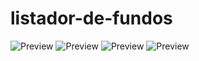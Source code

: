 # listador-de-fundos
![Preview](https://i.imgur.com/zKL3brV.png)
![Preview](https://i.imgur.com/wnkzb6M.png)
![Preview](https://i.imgur.com/UeSWxn5.png)
![Preview](https://i.imgur.com/hWpkSfd.png)
